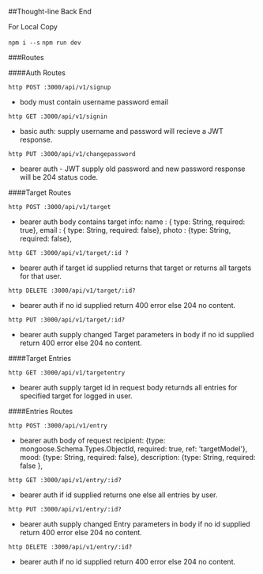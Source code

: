 ##Thought-line Back End

For Local Copy 

`npm i --s`
`npm run dev`

###Routes

####Auth Routes

`http POST :3000/api/v1/signup`
 + body must contain username password email

`http GET :3000/api/v1/signin`
 + basic auth: supply username and password
  will recieve a JWT response.

`http PUT :3000/api/v1/changepassword`
 + bearer auth - JWT
  supply old password and new password
  response will be 204 status code.

####Target Routes

`http POST :3000/api/v1/target`
 + bearer auth
  body contains target info:
      name : { type: String, required: true},
      email : { type: String, required: false},
      photo : {type: String, required: false},

`http GET :3000/api/v1/target/:id ?`
 + bearer auth 
if target id supplied returns that target or returns all targets for that user.

`http DELETE :3000/api/v1/target/:id?`
 + bearer auth 
  if no id supplied return 400 error else 204 no content.

`http PUT :3000/api/v1/target/:id?`
 + bearer auth 
  supply changed Target parameters in body
  if no id supplied return 400 error else 204 no content.

####Target Entries
 
`http GET :3000/api/v1/targetentry`

 + bearer auth
   supply target id in request body
   returnds all entries for specified target for logged in user.
   

####Entries Routes

`http POST :3000/api/v1/entry`

 + bearer auth
   body of request 
   recipient: {type: mongoose.Schema.Types.ObjectId, required: true, ref: 'targetModel'},
    mood: {type: String, required: false},
    description: {type: String, required: false },
  
`http GET :3000/api/v1/entry/:id?`

 + bearer auth
   if id supplied returns one else all entries by user.

`http PUT :3000/api/v1/entry/:id?`
+ bearer auth 
  supply changed Entry parameters in body
  if no id supplied return 400 error else 204 no content.

`http DELETE :3000/api/v1/entry/:id?`
 + bearer auth 
  if no id supplied return 400 error else 204 no content.